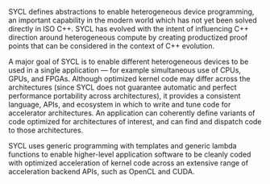 SYCL defines abstractions to enable heterogeneous device programming, an important capability in the modern world which has not yet been solved directly in ISO C++. SYCL has evolved with the intent of influencing C++ direction around heterogeneous compute by creating productized proof points that can be considered in the context of C++ evolution.

A major goal of SYCL is to enable different heterogeneous devices to be used in a single application — for example simultaneous use of CPUs, GPUs, and FPGAs. Although optimized kernel code may differ across the architectures (since SYCL does not guarantee automatic and perfect performance portability across architectures), it provides a consistent language, APIs, and ecosystem in which to write and tune code for accelerator architectures. An application can coherently define variants of code optimized for architectures of interest, and can find and dispatch code to those architectures.

SYCL uses generic programming with templates and generic lambda functions to enable higher-level application software to be cleanly coded with optimized acceleration of kernel code across an extensive range of acceleration backend APIs, such as OpenCL and CUDA.

